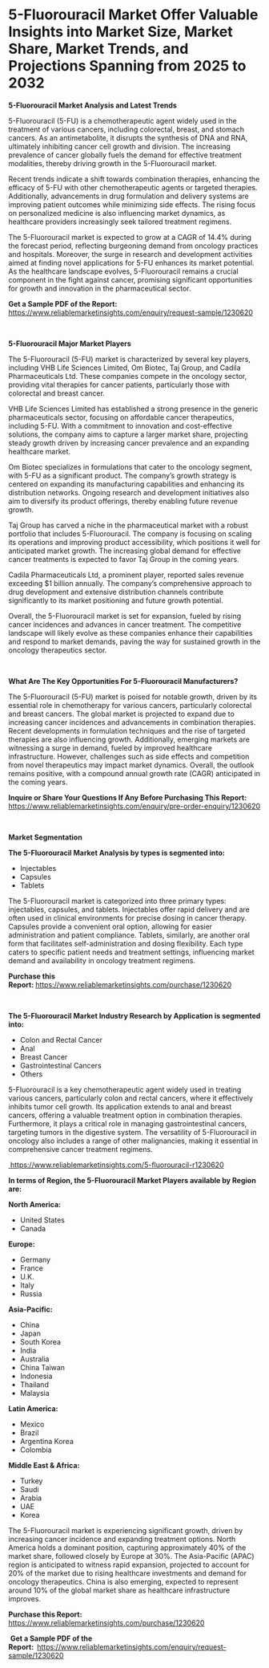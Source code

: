 <p><h1>5-Fluorouracil Market Offer Valuable Insights into Market Size, Market Share, Market Trends, and Projections Spanning from 2025 to 2032</h1></p><p><strong>5-Fluorouracil Market Analysis and Latest Trends</strong></p>
<p><p>5-Fluorouracil (5-FU) is a chemotherapeutic agent widely used in the treatment of various cancers, including colorectal, breast, and stomach cancers. As an antimetabolite, it disrupts the synthesis of DNA and RNA, ultimately inhibiting cancer cell growth and division. The increasing prevalence of cancer globally fuels the demand for effective treatment modalities, thereby driving growth in the 5-Fluorouracil market.</p><p>Recent trends indicate a shift towards combination therapies, enhancing the efficacy of 5-FU with other chemotherapeutic agents or targeted therapies. Additionally, advancements in drug formulation and delivery systems are improving patient outcomes while minimizing side effects. The rising focus on personalized medicine is also influencing market dynamics, as healthcare providers increasingly seek tailored treatment regimens.</p><p>The 5-Fluorouracil market is expected to grow at a CAGR of 14.4% during the forecast period, reflecting burgeoning demand from oncology practices and hospitals. Moreover, the surge in research and development activities aimed at finding novel applications for 5-FU enhances its market potential. As the healthcare landscape evolves, 5-Fluorouracil remains a crucial component in the fight against cancer, promising significant opportunities for growth and innovation in the pharmaceutical sector.</p></p>
<p><strong>Get a Sample PDF of the Report:&nbsp;</strong> <a href="https://www.reliablemarketinsights.com/enquiry/request-sample/1230620?utm_campaign=2133&utm_medium=2&utm_source=Github&utm_content=ia&utm_term=19042025&utm_id=5-fluorouracil">https://www.reliablemarketinsights.com/enquiry/request-sample/1230620</a></p>
<p>&nbsp;</p>
<p><strong>5-Fluorouracil Major Market Players</strong></p>
<p><p>The 5-Fluorouracil (5-FU) market is characterized by several key players, including VHB Life Sciences Limited, Om Biotec, Taj Group, and Cadila Pharmaceuticals Ltd. These companies compete in the oncology sector, providing vital therapies for cancer patients, particularly those with colorectal and breast cancer.</p><p>VHB Life Sciences Limited has established a strong presence in the generic pharmaceuticals sector, focusing on affordable cancer therapeutics, including 5-FU. With a commitment to innovation and cost-effective solutions, the company aims to capture a larger market share, projecting steady growth driven by increasing cancer prevalence and an expanding healthcare market.</p><p>Om Biotec specializes in formulations that cater to the oncology segment, with 5-FU as a significant product. The company’s growth strategy is centered on expanding its manufacturing capabilities and enhancing its distribution networks. Ongoing research and development initiatives also aim to diversify its product offerings, thereby enabling future revenue growth.</p><p>Taj Group has carved a niche in the pharmaceutical market with a robust portfolio that includes 5-Fluorouracil. The company is focusing on scaling its operations and improving product accessibility, which positions it well for anticipated market growth. The increasing global demand for effective cancer treatments is expected to favor Taj Group in the coming years.</p><p>Cadila Pharmaceuticals Ltd, a prominent player, reported sales revenue exceeding $1 billion annually. The company’s comprehensive approach to drug development and extensive distribution channels contribute significantly to its market positioning and future growth potential.</p><p>Overall, the 5-Fluorouracil market is set for expansion, fueled by rising cancer incidences and advances in cancer treatment. The competitive landscape will likely evolve as these companies enhance their capabilities and respond to market demands, paving the way for sustained growth in the oncology therapeutics sector.</p></p>
<p>&nbsp;</p>
<p><strong>What Are The Key Opportunities For 5-Fluorouracil Manufacturers?</strong></p>
<p><p>The 5-Fluorouracil (5-FU) market is poised for notable growth, driven by its essential role in chemotherapy for various cancers, particularly colorectal and breast cancers. The global market is projected to expand due to increasing cancer incidences and advancements in combination therapies. Recent developments in formulation techniques and the rise of targeted therapies are also influencing growth. Additionally, emerging markets are witnessing a surge in demand, fueled by improved healthcare infrastructure. However, challenges such as side effects and competition from novel therapeutics may impact market dynamics. Overall, the outlook remains positive, with a compound annual growth rate (CAGR) anticipated in the coming years.</p></p>
<p><strong>Inquire or Share Your Questions If Any Before Purchasing This Report:</strong> <a href="https://www.reliablemarketinsights.com/enquiry/pre-order-enquiry/1230620?utm_campaign=2133&utm_medium=2&utm_source=Github&utm_content=ia&utm_term=19042025&utm_id=5-fluorouracil">https://www.reliablemarketinsights.com/enquiry/pre-order-enquiry/1230620</a></p>
<p>&nbsp;</p>
<p><strong>Market Segmentation</strong></p>
<p><strong>The 5-Fluorouracil Market Analysis by types is segmented into:</strong></p>
<p><ul><li>Injectables</li><li>Capsules</li><li>Tablets</li></ul></p>
<p><p>The 5-Fluorouracil market is categorized into three primary types: injectables, capsules, and tablets. Injectables offer rapid delivery and are often used in clinical environments for precise dosing in cancer therapy. Capsules provide a convenient oral option, allowing for easier administration and patient compliance. Tablets, similarly, are another oral form that facilitates self-administration and dosing flexibility. Each type caters to specific patient needs and treatment settings, influencing market demand and availability in oncology treatment regimens.</p></p>
<p><strong>Purchase this Report:&nbsp;</strong><a href="https://www.reliablemarketinsights.com/purchase/1230620?utm_campaign=2133&utm_medium=2&utm_source=Github&utm_content=ia&utm_term=19042025&utm_id=5-fluorouracil">https://www.reliablemarketinsights.com/purchase/1230620</a></p>
<p>&nbsp;</p>
<p><strong>The 5-Fluorouracil Market Industry Research by Application is segmented into:</strong></p>
<p><ul><li>Colon and Rectal Cancer</li><li>Anal</li><li>Breast Cancer</li><li>Gastrointestinal Cancers</li><li>Others</li></ul></p>
<p><p>5-Fluorouracil is a key chemotherapeutic agent widely used in treating various cancers, particularly colon and rectal cancers, where it effectively inhibits tumor cell growth. Its application extends to anal and breast cancers, offering a valuable treatment option in combination therapies. Furthermore, it plays a critical role in managing gastrointestinal cancers, targeting tumors in the digestive system. The versatility of 5-Fluorouracil in oncology also includes a range of other malignancies, making it essential in comprehensive cancer treatment regimens.</p></p>
<p><a href="https://www.reliablemarketinsights.com/5-fluorouracil-r1230620?utm_campaign=2133&utm_medium=2&utm_source=Github&utm_content=ia&utm_term=19042025&utm_id=5-fluorouracil">&nbsp;https://www.reliablemarketinsights.com/5-fluorouracil-r1230620</a></p>
<p><strong>In terms of Region, the 5-Fluorouracil Market Players available by Region are:</strong></p>
<p>
    <p> <strong> North America: </strong>
        <ul>
            <li>United States</li>
            <li>Canada</li>
        </ul>
        </p> 
    <p> <strong> Europe: </strong>
        <ul>
            <li>Germany</li>
            <li>France</li>
            <li>U.K.</li>
            <li>Italy</li>
            <li>Russia</li>
        </ul>
        </p> 
    <p> <strong> Asia-Pacific: </strong>
        <ul>
            <li>China</li>
            <li>Japan</li>
            <li>South Korea</li>
            <li>India</li>
            <li>Australia</li>
            <li>China Taiwan</li>
            <li>Indonesia</li>
            <li>Thailand</li>
            <li>Malaysia</li>
        </ul>
        </p> 
    <p> <strong> Latin America: </strong>
        <ul>
            <li>Mexico</li>
            <li>Brazil</li>
            <li>Argentina Korea</li>
            <li>Colombia</li>
        </ul>
        </p> 
    <p> <strong> Middle East & Africa: </strong>
        <ul>
            <li>Turkey</li>
            <li>Saudi</li>
            <li>Arabia</li>
            <li>UAE</li>
            <li>Korea</li>
        </ul>
    </p>
    </p>
<p><p>The 5-Fluorouracil market is experiencing significant growth, driven by increasing cancer incidence and expanding treatment options. North America holds a dominant position, capturing approximately 40% of the market share, followed closely by Europe at 30%. The Asia-Pacific (APAC) region is anticipated to witness rapid expansion, projected to account for 20% of the market due to rising healthcare investments and demand for oncology therapeutics. China is also emerging, expected to represent around 10% of the global market share as healthcare infrastructure improves.</p></p>
<p><strong>Purchase this Report: </strong><a href="https://www.reliablemarketinsights.com/purchase/1230620?utm_campaign=2133&utm_medium=2&utm_source=Github&utm_content=ia&utm_term=19042025&utm_id=5-fluorouracil">https://www.reliablemarketinsights.com/purchase/1230620</a></p>
<p>&nbsp;<strong>Get a Sample PDF of the Report:&nbsp;&nbsp;</strong><a href="https://www.reliablemarketinsights.com/enquiry/request-sample/1230620?utm_campaign=2133&utm_medium=2&utm_source=Github&utm_content=ia&utm_term=19042025&utm_id=5-fluorouracil">https://www.reliablemarketinsights.com/enquiry/request-sample/1230620</a></p>
<p><strong></strong></p>
<p><p></p><p></p><p></p></p>